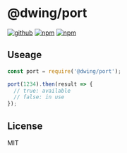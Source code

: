 # @dwing/port

[![github](https://img.shields.io/github/followers/willin.svg?style=social&label=Follow)](https://github.com/willin) [![npm](https://img.shields.io/npm/v/@dwing/port.svg)](https://npmjs.org/package/@dwing/port) [![npm](https://img.shields.io/npm/dt/@dwing/port.svg)](https://npmjs.org/package/@dwing/port)

## Useage

```js
const port = require('@dwing/port');

port(1234).then(result => {
  // true: available
  // false: in use
});
```

## License

MIT
